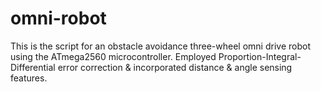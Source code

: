 # omni-robot

This is the script for an obstacle avoidance three-wheel omni drive robot using the ATmega2560 microcontroller. 
Employed Proportion-Integral-Differential error correction & incorporated distance & angle sensing features.
